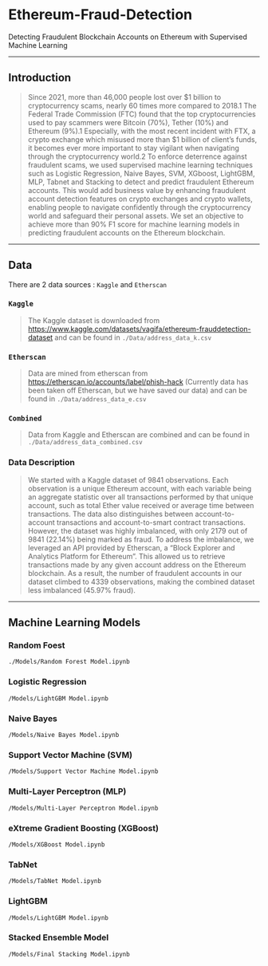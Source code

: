 # Ethereum-Fraud-Detection

Detecting Fraudulent Blockchain Accounts on Ethereum with Supervised Machine Learning

---

## Introduction

> Since 2021, more than 46,000 people lost over $1 billion to cryptocurrency scams, nearly 60 times more compared to 2018.1 The Federal Trade Commission (FTC) found that the top cryptocurrencies used to pay scammers were Bitcoin (70%), Tether (10%) and Ethereum (9%).1 Especially, with the most recent incident with FTX, a crypto exchange which misused more than $1 billion of client’s funds, it becomes ever more important to stay vigilant when navigating through the cryptocurrency world.2 To enforce deterrence against fraudulent scams, we used supervised machine learning techniques such as Logistic Regression, Naive Bayes, SVM, XGboost, LightGBM, MLP, Tabnet and Stacking to detect and predict fraudulent Ethereum accounts. This would add business value by enhancing fraudulent account detection features on crypto exchanges and crypto wallets, enabling people to navigate confidently through the cryptocurrency world and safeguard their personal assets. We set an objective to achieve more than 90% F1 score for machine learning models in predicting fraudulent accounts on the Ethereum blockchain.

---

## Data

There are 2 data sources : `Kaggle` and `Etherscan`

### `Kaggle`

> The Kaggle dataset is downloaded from https://www.kaggle.com/datasets/vagifa/ethereum-frauddetection-dataset and can be found in `./Data/address_data_k.csv`

### `Etherscan`

> Data are mined from etherscan from https://etherscan.io/accounts/label/phish-hack (Currently data has been taken off Etherscan, but we have saved our data) and can be found in `./Data/address_data_e.csv`

### `Combined`

> Data from Kaggle and Etherscan are combined and can be found in `./Data/address_data_combined.csv`

### Data Description

> We started with a Kaggle dataset of 9841 observations. Each observation is a unique Ethereum account, with each variable being an aggregate statistic over all transactions performed by that unique account, such as total Ether value received or average time between transactions. The data also distinguishes between account-to-account transactions and account-to-smart contract transactions. However, the dataset was highly imbalanced, with only 2179 out of 9841 (22.14%) being marked as fraud. To address the imbalance, we leveraged an API provided by Etherscan, a “Block Explorer and Analytics Platform for Ethereum”. This allowed us to retrieve transactions made by any given account address on the Ethereum blockchain. As a result, the number of fraudulent accounts in our dataset climbed to 4339 observations, making the combined dataset less imbalanced (45.97% fraud).

---

## Machine Learning Models

### Random Foest

`./Models/Random Forest Model.ipynb`

### Logistic Regression

`/Models/LightGBM Model.ipynb`

### Naive Bayes

`/Models/Naive Bayes Model.ipynb`

### Support Vector Machine (SVM)

`/Models/Support Vector Machine Model.ipynb`

### Multi-Layer Perceptron (MLP)

`/Models/Multi-Layer Perceptron Model.ipynb`

### eXtreme Gradient Boosting (XGBoost)

`/Models/XGBoost Model.ipynb`

### TabNet

`/Models/TabNet Model.ipynb`

### LightGBM

`/Models/LightGBM Model.ipynb`

### Stacked Ensemble Model

`/Models/Final Stacking Model.ipynb`
